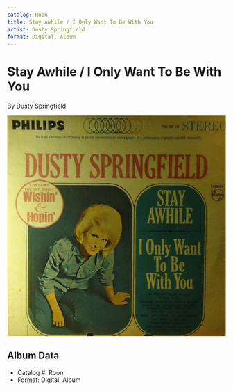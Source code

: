 ```yaml
---
catalog: Roon
title: Stay Awhile / I Only Want To Be With You
artist: Dusty Springfield
format: Digital, Album
---
```


# Stay Awhile / I Only Want To Be With You

By Dusty Springfield

![](../../assets/albumcovers/Dusty_Springfield-Stay_Awhile_-_I_Only_Want_To_Be_With_You.png)

## Album Data

- Catalog #: Roon
- Format: Digital, Album

